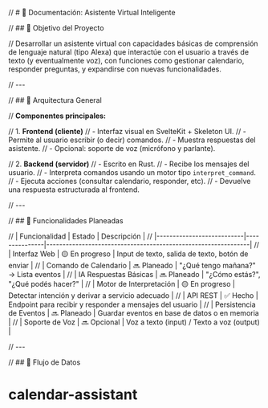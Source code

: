 // # 📘 Documentación: Asistente Virtual Inteligente

// ## 🎯 Objetivo del Proyecto

// Desarrollar un asistente virtual con capacidades básicas de comprensión de lenguaje natural (tipo Alexa) que interactúe con el usuario a través de texto (y eventualmente voz), con funciones como gestionar calendario, responder preguntas, y expandirse con nuevas funcionalidades.

// ---

// ## 🧱 Arquitectura General

// **Componentes principales:**

// 1. **Frontend (cliente)**
//    - Interfaz visual en SvelteKit + Skeleton UI.
//    - Permite al usuario escribir (o decir) comandos.
//    - Muestra respuestas del asistente.
//    - Opcional: soporte de voz (micrófono y parlante).

// 2. **Backend (servidor)**
//    - Escrito en Rust.
//    - Recibe los mensajes del usuario.
//    - Interpreta comandos usando un motor tipo `interpret_command`.
//    - Ejecuta acciones (consultar calendario, responder, etc).
//    - Devuelve una respuesta estructurada al frontend.

// ---

// ## 📌 Funcionalidades Planeadas

// | Funcionalidad              | Estado        | Descripción                                                   |
// |---------------------------|---------------|---------------------------------------------------------------|
// | Interfaz Web              | 🟡 En progreso | Input de texto, salida de texto, botón de enviar              |
// | Comando de Calendario     | 🔜 Planeado    | "¿Qué tengo mañana?" → Lista eventos                          |
// | IA Respuestas Básicas     | 🔜 Planeado    | "¿Cómo estás?", "¿Qué podés hacer?"                           |
// | Motor de Interpretación   | 🟡 En progreso | Detectar intención y derivar a servicio adecuado              |
// | API REST                  | ✅ Hecho       | Endpoint para recibir y responder a mensajes del usuario      |
// | Persistencia de Eventos   | 🔜 Planeado    | Guardar eventos en base de datos o en memoria                 |
// | Soporte de Voz            | 🔜 Opcional    | Voz a texto (input) / Texto a voz (output)                    |

// ---

// ## 🔁 Flujo de Datos
# calendar-assistant
